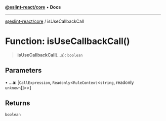 [**@eslint-react/core**](../README.md) • **Docs**

***

[@eslint-react/core](../README.md) / isUseCallbackCall

# Function: isUseCallbackCall()

> **isUseCallbackCall**(...`a`): `boolean`

## Parameters

• ...**a**: [`CallExpression`, `Readonly`\<`RuleContext`\<`string`, readonly `unknown`[]\>\>]

## Returns

`boolean`
